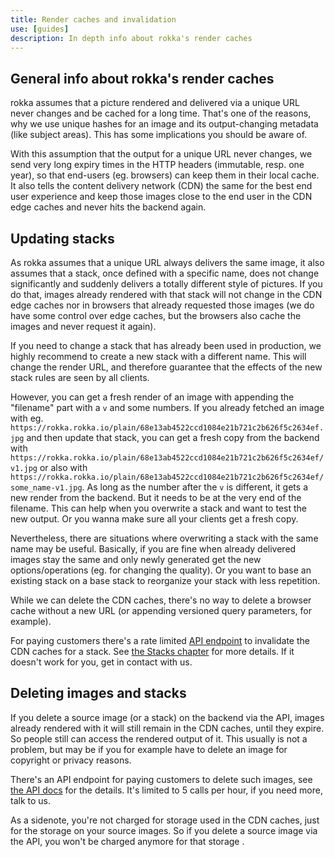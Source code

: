 ```yaml
---
title: Render caches and invalidation
use: [guides]
description: In depth info about rokka's render caches
---
```


## General info about rokka's render caches

rokka assumes that a picture rendered and delivered via a unique URL never changes and be cached for a long time. That's one of the reasons, why we use unique hashes for an image and its output-changing metadata (like subject areas). This has some implications you should be aware of.

With this assumption that the output for a unique URL never changes, we send very long expiry times in the HTTP headers (immutable, resp. one year), so that end-users (eg. browsers) can keep them in their local cache. It also tells the content delivery network (CDN) the same for the best end user experience and keep those images close to the end user in the CDN edge caches and never hits the backend again.

## Updating stacks

As rokka assumes that a unique URL always delivers the same image, it also assumes that a stack, once defined with a specific name, does not change significantly and suddenly delivers a totally different style of pictures. If you do that, images already rendered with that stack will not change in the CDN edge caches nor in browsers that already requested those images (we do have some control over edge caches, but the browsers also cache the images and never request it again).

If you need to change a stack that has already been used in production, we highly recommend to create a new stack with a different name. This will change the render URL, and therefore guarantee that the effects of the new stack rules are seen by all clients.

However, you can get a fresh render of an image with appending the "filename" part with a `v` and some numbers. If you already fetched an image with eg. `https://rokka.rokka.io/plain/68e13ab4522ccd1084e21b721c2b626f5c2634ef.jpg` and then update that stack, you can get a fresh copy from the backend with `https://rokka.rokka.io/plain/68e13ab4522ccd1084e21b721c2b626f5c2634ef/v1.jpg` or also with `https://rokka.rokka.io/plain/68e13ab4522ccd1084e21b721c2b626f5c2634ef/some_name-v1.jpg`. As long as the number after the `v` is different, it gets a new render from the backend. But it needs to be at the very end of the filename. This can help when you overwrite a stack and want to test the new output. Or you wanna make sure all your clients get a fresh copy.

Nevertheless, there are situations where overwriting a stack with the same name may be useful. Basically, if you are fine when already delivered images stay the same and only newly generated get the new options/operations (eg. for changing the quality). Or you want to base an existing stack on a base stack to reorganize your stack with less repetition.

While we can delete the CDN caches, there's no way to delete a browser cache without a new URL (or appending versioned query parameters, for example).

For paying customers there's a rate limited [API endpoint](https://api.rokka.io/doc/#/stacks/deleteStackCache) to invalidate the CDN caches for a stack. See [the Stacks chapter](../references/stacks.html#invalidating-the-cdn-cache-for-a-stack) for more details. If it doesn't work for you, get in contact with us.


## Deleting images and stacks

If you delete a source image (or a stack) on the backend via the API, images already rendered with it will still remain in the CDN caches, until they expire. So people still can access the rendered output of it. This usually is not a problem, but may be if you for example have to delete an image for copyright or privacy reasons.  

There's an API endpoint for paying customers to delete such images, see [the API docs](https://api.rokka.io/doc/#/sourceimages/deleteSourceImageCache) for the details. It's limited to 5 calls per hour, if you need more, talk to us.

As a sidenote, you're not charged for storage used in the CDN caches, just for the storage on your source images. So if you delete a source image via the API, you won't be charged anymore for that storage .